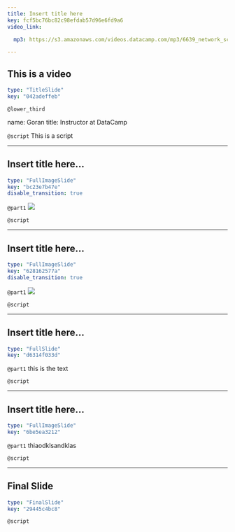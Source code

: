 ```yaml
---
title: Insert title here
key: fcf5bc76bc82c98efdab57d96e6fd9a6
video_link:

  mp3: https://s3.amazonaws.com/videos.datacamp.com/mp3/6639_network_science_a_tidy_approach/v2/6639_ch4_2.mp3

---
```

## This is a video
  
```yaml
type: "TitleSlide"
key: "042adeffeb"
```


`@lower_third`

name: Goran
title: Instructor at DataCamp


`@script`
This is a script


---
## Insert title here...
  
```yaml
type: "FullImageSlide"
key: "bc23e7b47e"
disable_transition: true
```


`@part1`
![](https://cdn.pixabay.com/photo/2013/04/06/11/50/image-editing-101040_1280.jpg)


`@script`



---
## Insert title here...
  
```yaml
type: "FullImageSlide"
key: "628162577a"
disable_transition: true
```


`@part1`
![](https://thumb1.shutterstock.com/display_pic_with_logo/2749573/1028473693/stock-vector-cute-goat-vector-flat-illustration-isolated-on-white-background-farm-animal-goat-cartoon-character-1028473693.jpg)


`@script`



---
## Insert title here...
  
```yaml
type: "FullSlide"
key: "d6314f033d"
```


`@part1`
this is the text


`@script`



---
## Insert title here...
  
```yaml
type: "FullImageSlide"
key: "6be5ea3212"
```


`@part1`
thiaodklsandklas


`@script`



---
## Final Slide
  
```yaml
type: "FinalSlide"
key: "29445c4bc8"
```


`@script`


